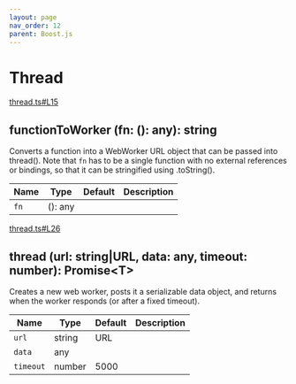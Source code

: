 ```yaml
---
layout: page
nav_order: 12
parent: Boost.js
---
```


# Thread

<div class="docs-item" markdown="1">

<div><a class="source" target="_blank" href="https://github.com/mathigon/boost.js/tree/master/src/thread.ts#L15">thread.ts#L15</a></div>

## functionToWorker <span class="signature">(fn: (): any): string</span>

Converts a function into a WebWorker URL object that can be passed into
thread(). Note that `fn` has to be a single function with no external
references or bindings, so that it can be stringified using .toString().

| Name | Type | Default | Description |
| --- | --- | --- | --- |
| `fn` | (): any |  |  |


</div>

<div class="docs-item" markdown="1">

<div><a class="source" target="_blank" href="https://github.com/mathigon/boost.js/tree/master/src/thread.ts#L26">thread.ts#L26</a></div>

## thread <span class="signature">(url: string|URL, data: any, timeout: number): Promise&lt;T&gt;</span>

Creates a new web worker, posts it a serializable data object, and returns
when the worker responds (or after a fixed timeout).

| Name | Type | Default | Description |
| --- | --- | --- | --- |
| `url` | string|URL |  |  |
| `data` | any |  |  |
| `timeout` | number | 5000 |  |


</div>